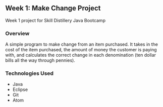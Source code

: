 ## Week 1: Make Change Project

Week 1 project for Skill Distillery Java Bootcamp

### Overview

A simple program to make change from an item purchased.  It takes in the cost of the item purchased, the amount of money the customer is paying  with, and calculates the correct change in each denomination (ten dollar bills all the way through pennies).

### Technologies Used

* Java
* Eclipse
* Git
* Atom
